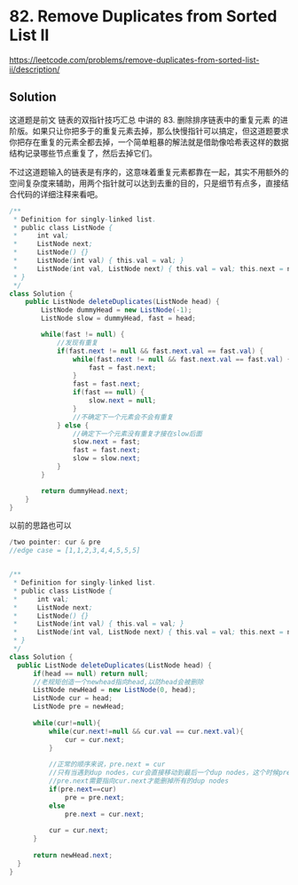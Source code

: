 # 82. Remove Duplicates from Sorted List II

https://leetcode.com/problems/remove-duplicates-from-sorted-list-ii/description/

## Solution

这道题是前文 链表的双指针技巧汇总 中讲的 83. 删除排序链表中的重复元素 的进阶版。如果只让你把多于的重复元素去掉，那么快慢指针可以搞定，但这道题要求你把存在重复的元素全都去掉，一个简单粗暴的解法就是借助像哈希表这样的数据结构记录哪些节点重复了，然后去掉它们。

不过这道题输入的链表是有序的，这意味着重复元素都靠在一起，其实不用额外的空间复杂度来辅助，用两个指针就可以达到去重的目的，只是细节有点多，直接结合代码的详细注释来看吧。

```java
/**
 * Definition for singly-linked list.
 * public class ListNode {
 *     int val;
 *     ListNode next;
 *     ListNode() {}
 *     ListNode(int val) { this.val = val; }
 *     ListNode(int val, ListNode next) { this.val = val; this.next = next; }
 * }
 */
class Solution {
    public ListNode deleteDuplicates(ListNode head) {
        ListNode dummyHead = new ListNode(-1);
        ListNode slow = dummyHead, fast = head;

        while(fast != null) {
            //发现有重复
            if(fast.next != null && fast.next.val == fast.val) {
                while(fast.next != null && fast.next.val == fast.val) {
                    fast = fast.next;
                }
                fast = fast.next;
                if(fast == null) {
                    slow.next = null;
                }
                //不确定下一个元素会不会有重复
            } else {
                //确定下一个元素没有重复才接在slow后面
                slow.next = fast;
                fast = fast.next;
                slow = slow.next;
            }
        }

        return dummyHead.next;
    }
}
```

以前的思路也可以

```java
/two pointer: cur & pre
//edge case = [1,1,2,3,4,4,5,5,5]


/**
 * Definition for singly-linked list.
 * public class ListNode {
 *     int val;
 *     ListNode next;
 *     ListNode() {}
 *     ListNode(int val) { this.val = val; }
 *     ListNode(int val, ListNode next) { this.val = val; this.next = next; }
 * }
 */
class Solution {
  public ListNode deleteDuplicates(ListNode head) {
      if(head == null) return null;
      //老规矩创造一个newhead指向head,以防head会被删除
      ListNode newHead = new ListNode(0, head);
      ListNode cur = head;     
      ListNode pre = newHead;
      
      while(cur!=null){
          while(cur.next!=null && cur.val == cur.next.val){
              cur = cur.next;
          }
          
          //正常的顺序来说，pre.next = cur
          //只有当遇到dup nodes，cur会直接移动到最后一个dup nodes，这个时候pre.next！=cur
          //pre.next需要指向cur.next才能删掉所有的dup nodes
          if(pre.next==cur)
              pre = pre.next;
          else
              pre.next = cur.next;
          
          cur = cur.next;
      }
      
      return newHead.next;
  }
}
```